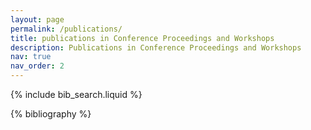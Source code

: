 ```yaml
---
layout: page
permalink: /publications/
title: publications in Conference Proceedings and Workshops
description: Publications in Conference Proceedings and Workshops
nav: true
nav_order: 2
---
```


<!-- _pages/publications.md -->

<!-- Bibsearch Feature -->

{% include bib_search.liquid %}

<div class="publications">

{% bibliography %}

</div>
